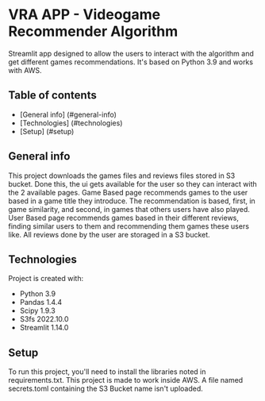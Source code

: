 # VRA APP - Videogame Recommender Algorithm
Streamlit app designed to allow the users to interact with the algorithm and get different games recommendations. It's based on Python 3.9 and works with AWS.

## Table of contents
* [General info] (#general-info)
* [Technologies] (#technologies)
* [Setup] (#setup)

## General info
This project downloads the games files and reviews files stored in S3 bucket.
Done this, the ui gets available for the user so they can interact with the 2 available pages.
Game Based page recommends games to the user based in a game title they introduce. The recommendation is based, first, in game similarity, and second, in games that others users have also played.
User Based page recommends games based in their different reviews, finding similar users to them and recommending them games these users like. All reviews done by the user are storaged in a S3 bucket.

## Technologies
Project is created with:
* Python 3.9
* Pandas 1.4.4
* Scipy 1.9.3
* S3fs 2022.10.0
* Streamlit 1.14.0

## Setup
To run this project, you'll need to install the libraries noted in requirements.txt.
This project is made to work inside AWS.
A file named secrets.toml containing the S3 Bucket name isn't uploaded.